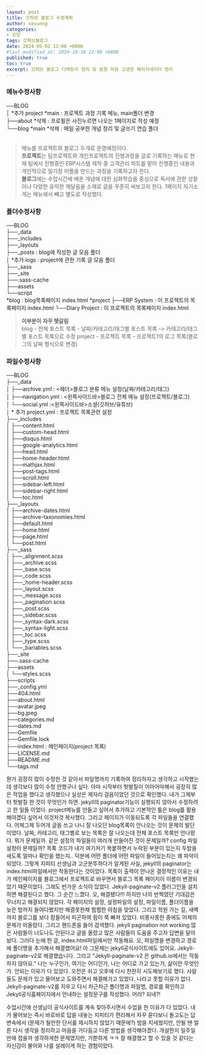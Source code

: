 ```yaml
---
layout: post
title: 깃허브 블로그 수정계획
author: seuunng
categories: 
- 코딩
tags: 깃허브블로그
date: 2024-05-02 12:00 +0800
#last_modified_at: 2024-10-30 22:00 +0800
published: true
toc: true
excerpt: 깃허브 블로그 디렉토리 정리 및 엄청 마음 고생한 페이지네이터 정리
---
```

### 메뉴수정사항
──BLOG<br>
  │ *추가 project *main : 프로젝트 과정 기록 메뉴, main폴더 변경<br>
  ├──about *삭제 : 프로필은 사진누르면 나오는 1페이지로 작성 예정<br>
  └──blog *main *삭제 : 매일 공부한 개념 정리 및 글쓰기 연습 폴더<br>
  <br>
  > 메뉴를 프로젝트와 블로그 두개로 운영예정이다. <br>
  **프로젝트**는 팀프로젝트와 개인프로젝트의 진행과정을 글로 기록하는 메뉴로 현재 팀에서 진행중인  ERP시스템 제작 중 고객관리 파트를 맡아 진행중인 내용과 개인적으로 일기장 어플을 만드는 과정을 기록하고자 한다. <br>
  **블로그**에는 수업시간에 배운 개념에 대한 심화학습을 중심으로 독서에 관한 성찰이나 다양한 유익한 깨달음을 소재로 글을 꾸준히 써보고자 한다. 1페이지 자기소개는 메뉴에서 빼고 별도로 작성했다.

### 폴더수정사항
──BLOG<br>
  ├──_data<br>
  ├──_includes<br>
  ├──_layouts<br>
  ├──_posts : blog에 작성한 글 모음 폴더<br>
  │   *추가 logs : project에 관한 기록 글 모음 폴더<br>
  ├──_sass<br>
  ├──_site<br>
  ├──.sass-cache<br>
  ├──assets  <br>
  └──script<br>
  *blog : blog목록페이지 index.html
  *project 
    ├──ERP System : 이 프로젝트의 목록페이지 index.html
    └──Diary Project : 이 프로젝트의 목록페이지 index.html

 > **이부분이 자꾸 헷갈림** <br>
 blog - 전체 포스트 목록 - 날짜/카테고리/태그별 포스트 목록 
            -> 카테고리/태그별 포스트 목록으로 수정
 project - 프로젝트 목록 - 프로젝트1의 로그 목록(블로그의 날짜 형식으로 변경)

### 파일수정사항
──BLOG<br>
  ├──_data<br>
  │     ├──archive.yml : <헤더>블로그 분류 메뉴 설정(날짜/카테고리/태그)<br>
  │     ├──navigation.yml : <왼쪽사이드바>블로그 전체 메뉴 설정(프로젝트/블로그)<br>
  │     └──social.yml :<왼쪽사이드바>소셜(깃허브/유튜브)<br>
  │         * 추가 project.yml : 프로젝트 목록관련 설정<br>
  ├──_includes<br>
  │     ├──content.html<br>
  │     ├──custom-head.html<br>
  │     ├──disqus.html<br>
  │     ├──google-analytics.html<br>
  │     ├──head.html<br>
  │     ├──home-header.html<br>
  │     ├──mathjax.html<br>
  │     ├──post-tags.html<br>
  │     ├──scroll.html<br>
  │     ├──sidebar-left.html<br>
  │     ├──sidebar-right.html<br>
  │     └──toc.html<br>
  ├──_layouts<br>
  │     ├──archive-dates.html<br>
  │     ├──archive-taxonomies.html<br>
  │     ├──default.html<br>
  │     ├──home.html<br>
  │     ├──page.html<br>
  │     └──post.html<br>
  ├──_sass<br>
  │     ├──_alignment.scss<br>
  │     ├──_archive.scss<br>
  │     ├──_base.scss<br>
  │     ├──_code.scss<br>
  │     ├──_home-header.scss<br>
  │     ├──_layout.scss<br>
  │     ├──_message.scss<br>
  │     ├──_pagination.scss<br>
  │     ├──_post.scss<br>
  │     ├──_sidebar.scss<br>
  │     ├──_syntax-dark.scss<br>
  │     ├──_syntax-light.scss<br>
  │     ├──_toc.scss<br>
  │     ├──_type.scss<br>
  │     └──_bariables.scss<br>
  ├──_site       <br>
  ├──.sass-cache<br>
  ├──assets<br>
  │     └──styles.scss<br>
  ├──scripts<br>
  ├──_config.yml<br>
  ├──404.html<br>
  ├──about.html<br>
  ├──avatar.jpeg<br>
  ├──bg.jpeg<br>
  ├──categories.md<br>
  ├──dates.md<br>
  ├──Gemfile<br>
  ├──Gemfile.lock<br>
  ├──index.html : 메인페이지(project 목록)<br>
  ├──LICENSE.md<br>
  ├──README.md<br>
  └──tags.md<br>

  뭔가 굉장히 많이 수정한 것 같아서 파일명까지 기록하여 정리하자고 생각하고 시작했는데 생각보다 많이 수정 안했구나 싶다. 아마 시작부터 헛발질이 어마어마해서 굉장히 많은 작업을 했다고 생각했으나 실상은 제자리 걸음이었던 것으로 확인했다. 내가 그제부터 헛발질 한 것이 무엇인가 하면. jekyll의 paginator기능이 실행되지 않아서 수정하려고 한 일들 이었다. project메뉴를 만들고 싶어서 추가하고 기본적인 틀은 blog를 활용해야겠다 싶어서 이것저것 복사했다. 그리고 페이지가 이동되도록 각 파일들을 연결했다. 어제그제 두어개 글을 쓰고 나니 잘 나오던 blog목록이 안나오는 것이 문제의 발단이었다. 날짜, 카테고리, 태그별로 보는 목록은 잘 나오는데 전체 포스트 목록만 안나왔다. 뭐가 문제일까. 같은 설정의 파일들이 여러개 만들어진 것이 문제일까? config 파일 설정이 문제일까? 목록 코드가 내가 여기저기 복붙하면서 누락된 부분이 있는지 두밤을 새도록 얼마나 확인을 했는지.. 덕분에 어떤 폴더에 어떤 파일이 들어있는지는 꽤 파악이 되었다. 그렇게 지피티 선생님과 고군분투하다가 알게된 사실, jekyll의 paginator는 index.html파일에서만 작동한다는 것이었다. 목록이 출력이 안나온 결정적인 이유는 내가 메인페이지를 블로그에서 프로젝트로 바꾸면서 블로그 목록 페이지이 이름이 변경되었기 때문이었다. 그래도 반가운 소식이 있었다. Jekyll-paginate-v2 플러그인을 설치하면 해결된다고 했다. 그 순간 느꼈다. 오, 해결됐다!!! 하지만 나의 반짝였던 기대감은 무너지고 해결되지 않았다. 각 페이지의 설정, 설정파일의 설정, 파일이름, 폴더이름을 늦은 밤까지 들여다봤지만 해결못한채 찜찜한 아침을 맞았다. 그리고 학원 가는 길, 새벽까지 블로그를 보다 잠들어서 피곤하여 힘이 쭉 빠져 있었다. 비몽사몽한 중에도 어제의 문제가 떠올랐다. 그리고 핸드폰을 들어 검색했다. jekyll pagination not working 많은 사람들이 너도나도 안된다고 글을 올렸고 많은 사람들이 도움을 주고자 답변을 달아놨다. 그러다 눈에 띈 글, index.html파일에서만 작동해요. 오, 파일명을 변경하고 경로에 폴더명을 추가해서 해결했어요! 아 그문제는 jekyll공식사이트에도 있어요. Jekyll-paginate-v2로 해결했습니다. 그리고 "Jekyll-paginate-v2 은 github.io에서는 작동하지 않아요." 나는 누구인가, 여기는 어디인가, 나는 어디로 가고 있는가, 삶이란 무엇인가. 안되는 이유가 다 있었다. 오전은 쉬고 오후에 다시 찬찬히 시도해보기로 했다. 사람들도 문제가 있고 물어보고 도와주면서 해결해가고 있었다. 나라고 못할 이유가 없다. Jekyll-paginate-v2를 지우고 다시 차근차근 폴더명과 파일명, 경로를 확인하고 Jekyll공식홈페이지에서 안내하는 설정문구를 작성했다. 어라? 되네?!

  수업시간에 선생님이 공식사이트를 계속 찾아주시면서 수업을 한 이유가 다 있었다. 내가 물어보는 즉시 바로바로 답을 내놓는 지피티가 편리해서 자꾸 묻다보니 돌고도는 답변속에서 (문제가 될만한 단서를 제시하지 않았기 때문에?) 밤을 지새웠지만, 안될 땐 얼른 다시 생각을 정리하고 마음을 가다듬고 다른 방법을 생각해야겠다. 개설한지 일주일만에 접을까 생각하게한 문제였지만, 가뿐하게 ㅋㅋ 잘 해결했고 할 수 있을 것 같다는 자신감이 불어와 나를 설레이게 하는 경험이었다.